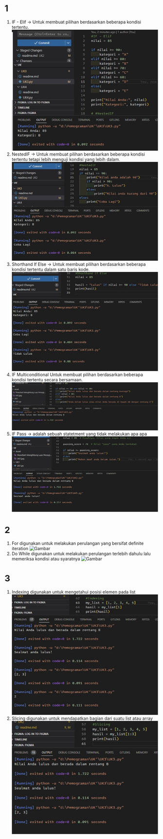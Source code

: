 # 1
1. IF - Elif -> Untuk membuat pilihan berdasarkan beberapa kondisi tertentu.
![Alt text](../Asset/UK3/1.jpg)
2. NestedIF -> Untuk membuat pilihan berdasarkan beberapa kondisi tertentu tetapi lebih menguji kondisi yang lebih dalam.
![Alt text](../Asset/UK3/Screenshot_1.jpg)
3. Shorthand If Else -> Untuk membuat pilihan berdasarkan beberapa kondisi tertentu dalam satu baris kode.
![Alt text](../Asset/UK3/2.jpg)
4. IF Multiconditional Untuk membuat pilihan berdasarkan beberapa kondisi tertentu secara bersamaan. 
![Alt text](../Asset/UK3/Screenshot_2.jpg)
5. IF Pass -> adalah sebuah statetment yang tidak melakukan apa apa
![Alt text](../Asset/UK3/Screenshot_3.jpg)

# 2
1. For digunakan untuk melakukan perulangan yang bersifat definite iteration
![Gambar ]()
2. Do While digunakan untuk melakukan perulangan terlebih dahulu lalu memeriksa kondisi atau syaratnya
![Gambar ]()

# 3
1. Indexing digunakan untuk mengetahui posisi elemen pada list
![Alt text](../Asset/UK3/Screenshot_5.jpg)
1. Slicing digunakan untuk mendapatkan bagian dari suatu list atau array
![Alt text](../Asset/UK3/Screenshot_4.jpg)